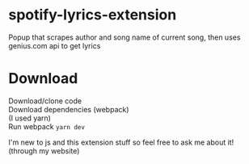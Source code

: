 # spotify-lyrics-extension
Popup that scrapes author and song name of current song, then uses genius.com api to get lyrics

# Download
Download/clone code <br>
Download dependencies (webpack) <br>
(I used yarn) <br>
Run webpack `yarn dev`

I'm new to js and this extension stuff so feel free to ask me about it!<br>
(through my website)